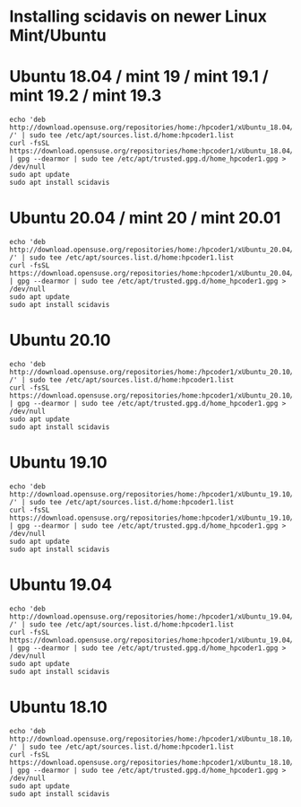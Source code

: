 # Installing scidavis on newer Linux Mint/Ubuntu

 # Ubuntu 18.04 / mint 19 / mint 19.1 / mint 19.2 / mint 19.3
  
    echo 'deb http://download.opensuse.org/repositories/home:/hpcoder1/xUbuntu_18.04/ /' | sudo tee /etc/apt/sources.list.d/home:hpcoder1.list
    curl -fsSL https://download.opensuse.org/repositories/home:hpcoder1/xUbuntu_18.04/Release.key | gpg --dearmor | sudo tee /etc/apt/trusted.gpg.d/home_hpcoder1.gpg > /dev/null
    sudo apt update
    sudo apt install scidavis

# Ubuntu 20.04 / mint 20 / mint 20.01
  
    echo 'deb http://download.opensuse.org/repositories/home:/hpcoder1/xUbuntu_20.04/ /' | sudo tee /etc/apt/sources.list.d/home:hpcoder1.list
    curl -fsSL https://download.opensuse.org/repositories/home:hpcoder1/xUbuntu_20.04/Release.key | gpg --dearmor | sudo tee /etc/apt/trusted.gpg.d/home_hpcoder1.gpg > /dev/null
    sudo apt update
    sudo apt install scidavis

# Ubuntu 20.10

    echo 'deb http://download.opensuse.org/repositories/home:/hpcoder1/xUbuntu_20.10/ /' | sudo tee /etc/apt/sources.list.d/home:hpcoder1.list
    curl -fsSL https://download.opensuse.org/repositories/home:hpcoder1/xUbuntu_20.10/Release.key | gpg --dearmor | sudo tee /etc/apt/trusted.gpg.d/home_hpcoder1.gpg > /dev/null
    sudo apt update
    sudo apt install scidavis
   
# Ubuntu 19.10
  
    echo 'deb http://download.opensuse.org/repositories/home:/hpcoder1/xUbuntu_19.10/ /' | sudo tee /etc/apt/sources.list.d/home:hpcoder1.list
    curl -fsSL https://download.opensuse.org/repositories/home:hpcoder1/xUbuntu_19.10/Release.key | gpg --dearmor | sudo tee /etc/apt/trusted.gpg.d/home_hpcoder1.gpg > /dev/null
    sudo apt update
    sudo apt install scidavis
  
# Ubuntu 19.04 
  
    echo 'deb http://download.opensuse.org/repositories/home:/hpcoder1/xUbuntu_19.04/ /' | sudo tee /etc/apt/sources.list.d/home:hpcoder1.list
    curl -fsSL https://download.opensuse.org/repositories/home:hpcoder1/xUbuntu_19.04/Release.key | gpg --dearmor | sudo tee /etc/apt/trusted.gpg.d/home_hpcoder1.gpg > /dev/null
    sudo apt update
    sudo apt install scidavis
  
 # Ubuntu 18.10 
 
    echo 'deb http://download.opensuse.org/repositories/home:/hpcoder1/xUbuntu_18.10/ /' | sudo tee /etc/apt/sources.list.d/home:hpcoder1.list
    curl -fsSL https://download.opensuse.org/repositories/home:hpcoder1/xUbuntu_18.10/Release.key | gpg --dearmor | sudo tee /etc/apt/trusted.gpg.d/home_hpcoder1.gpg > /dev/null
    sudo apt update
    sudo apt install scidavis
  
  
  

